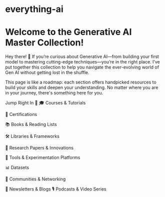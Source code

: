 # everything-ai

# Welcome to the Generative AI Master Collection!
Hey there! 👋 If you’re curious about Generative AI—from building your first model to mastering cutting-edge techniques—you’re in the right place. I’ve put together this collection to help you navigate the ever-evolving world of Gen AI without getting lost in the shuffle.

This page is like a roadmap: each section offers handpicked resources to build your skills and deepen your understanding. No matter where you are in your journey, there's something here for you.

Jump Right In 🚀
🎓 Courses & Tutorials

📜 Certifications

📚 Books & Reading Lists

🛠 Libraries & Frameworks

🔬 Research Papers & Innovations

🔧 Tools & Experimentation Platforms

📊 Datasets 

🤝 Communities & Networking

📰 Newsletters & Blogs
🎙️ Podcasts & Video Series
